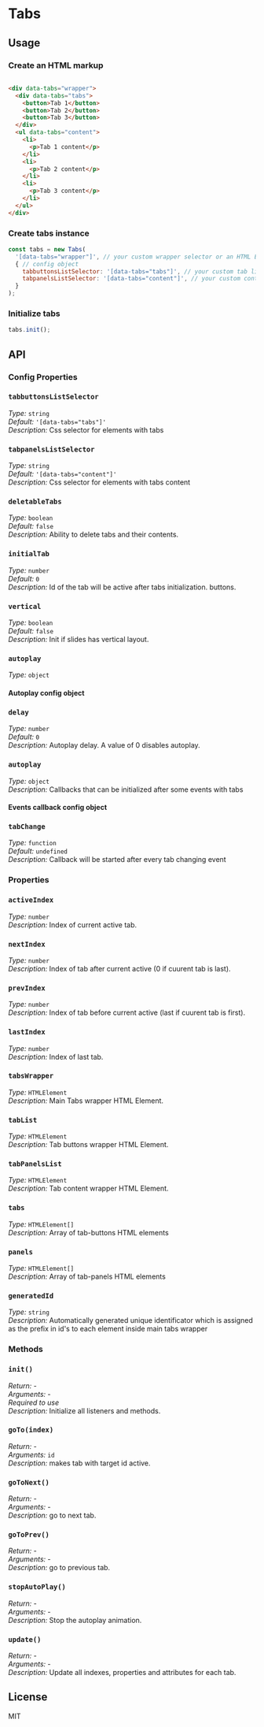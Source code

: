 # Tabs

## Usage

### Create an HTML markup

```html

<div data-tabs="wrapper">
  <div data-tabs="tabs">
    <button>Tab 1</button>
    <button>Tab 2</button>
    <button>Tab 3</button>
  </div>
  <ul data-tabs="content">
    <li>
      <p>Tab 1 content</p>
    </li>
    <li>
      <p>Tab 2 content</p>
    </li>
    <li>
      <p>Tab 3 content</p>
    </li>
  </ul>
</div>
```

### Create tabs instance

```javascript
const tabs = new Tabs(
  '[data-tabs="wrapper"]', // your custom wrapper selector or an HTML Element
  { // config object
    tabbuttonsListSelector: '[data-tabs="tabs"]', // your custom tab list selector
    tabpanelsListSelector: '[data-tabs="content"]', // your custom content panels list selector
  }
);
```

### Initialize tabs

```javascript
tabs.init();
```

## API

### Config Properties

### `tabbuttonsListSelector`
*Type:* `string`  
*Default:* `'[data-tabs="tabs"]'`  
*Description:* Css selector for elements with tabs  

### `tabpanelsListSelector`
*Type:* `string`  
*Default:* `'[data-tabs="content"]'`  
*Description:* Css selector for elements with tabs content  

### `deletableTabs`
*Type:* `boolean`  
*Default:* `false`  
*Description:* Ability to delete tabs and their contents.  

### `initialTab`
*Type:* `number`  
*Default:* `0`  
*Description:* Id of the tab will be active after tabs initialization. buttons.  

### `vertical`
*Type:* `boolean`  
*Default:* `false`  
*Description:* Init if slides has vertical layout.  

### `autoplay`
*Type:* `object`  

#### Autoplay config object

### `delay`  
*Type:* `number`  
*Default:* `0`  
*Description:* Autoplay delay. A value of 0 disables autoplay.  

### `autoplay`
*Type:* `object`  
*Description:* Callbacks that can be initialized after some events with tabs  

#### Events callback config object

### `tabChange`  
*Type:* `function`  
*Default:* `undefined`  
*Description:* Callback will be started after every tab changing event  


### Properties

### `activeIndex`  
*Type:* `number`  
*Description:* Index of current active tab.  

### `nextIndex`  
*Type:* `number`  
*Description:* Index of tab after current active (0 if cuurent tab is last).  

### `prevIndex`  
*Type:* `number`  
*Description:* Index of tab before current active (last if cuurent tab is first).  

### `lastIndex`  
*Type:* `number`  
*Description:* Index of last tab.

### `tabsWrapper`  
*Type:* `HTMLElement`  
*Description:* Main Tabs wrapper HTML Element.  

### `tabList`  
*Type:* `HTMLElement`  
*Description:* Tab buttons wrapper HTML Element.  

### `tabPanelsList`  
*Type:* `HTMLElement`  
*Description:* Tab content wrapper HTML Element.  

### `tabs`  
*Type:* `HTMLElement[]`  
*Description:* Array of tab-buttons HTML elements  

### `panels`  
*Type:* `HTMLElement[]`  
*Description:* Array of tab-panels HTML elements

### `generatedId`  
*Type:* `string`  
*Description:* Automatically generated unique identificator which is assigned as the prefix in id's to each element inside main tabs wrapper


### Methods

### `init()`
*Return:* -  
*Arguments:* -  
*Required to use*  
*Description:* Initialize all listeners and methods.  

### `goTo(index)`
*Return:* -  
*Arguments:* `id`  
*Description:* makes tab with target id active.  

### `goToNext()`
*Return:* -  
*Arguments:* -  
*Description:* go to next tab.  

### `goToPrev()`
*Return:* -  
*Arguments:* -  
*Description:* go to previous tab.  

### `stopAutoPlay() ` 
*Return:* -  
*Arguments:* -  
*Description:* Stop the autoplay animation.  

### `update()`
*Return:* -  
*Arguments:* -  
*Description:* Update all indexes, properties and attributes for each tab.  


## License

MIT